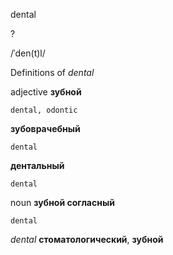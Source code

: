 dental

?

/ˈden(t)l/

Definitions of _dental_

adjective
**зубной**

    dental, odontic
**зубоврачебный**

    dental
**дентальный**

    dental

noun
**зубной согласный**

    dental

_dental_
**стоматологический**, **зубной**